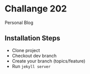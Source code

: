 Challange 202
==============
Personal Blog


Installation Steps
------

* Clone project
* Checkout dev branch
* Create your branch (topics/feature)
* Run `jekyll server`